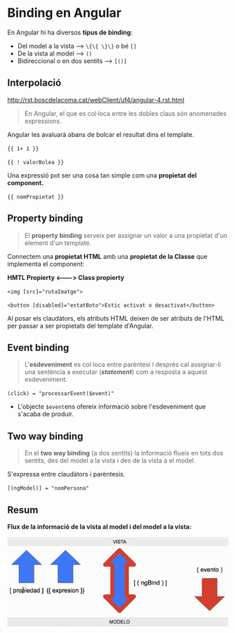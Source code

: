 # Binding en Angular

En Angular hi ha diversos **tipus de binding**:

* Del model a la vista --> `\{\{ \}\}` o bé `[]`
* De la vista al model --> `()`
* Bidireccional o en dos sentits --> `[()]`

## Interpolació 

http://rst.boscdelacoma.cat/webClient/uf4/angular-4.rst.html

> En Angular, el que es col·loca entre les dobles claus són anomenades expressions. 

Angular les avaluarà abans de bolcar el resultat dins el template.

`{{ 1+ 1 }}`

`{{ ! valorBolea }}`

Una expressió pot ser una cosa tan simple com una **propietat del component.**

`{{ nomPropietat }}`

## Property binding

> El **property binding** serveix per assignar un valor a una propietat d'un element d'un template.

Connectem una **propietat HTML** amb una **propietat de la Classe** que implementa el component:

**HMTL Propierty <---> Class propierty**

`<img [src]="rutaImatge">`

`<button [disabled]="estatBoto">Estic activat o desactivat</button>`

Al posar els claudàtors, els atributs HTML deixen de ser atributs de l'HTML per passar a ser propietats del template d'Angular.

## Event binding

> L'**esdeveniment** es col·loca entre parèntesi i després cal assignar-li una sentència a executar (_**statement**_) com a resposta a aquest esdeveniment.

`(click) = "processarEvent($event)"`

* L'objecte `$event`ens ofereix informació sobre l'esdeveniment que s'acaba de produir.

## Two way binding

> En el **two way binding** (a dos sentits) la informació flueix en tots dos sentits, des del model a la vista i des de la vista a el model.

S'expressa entre claudàtors i parèntesis. 

`[(ngModel)] = "nomPersona"`

## Resum

**Flux de la informació de la vista al model i del model a la vista:**

![](/assets/angular-binding.png)


